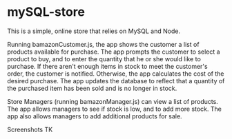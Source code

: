 # mySQL-store

This is a simple, online store that relies on MySQL and Node.

Running bamazonCustomer.js, the app shows the customer a list of products available for purchase. The app prompts the customer to select a product to buy, and to enter the quantity that he or she would like to purchase. If there aren't enough items in stock to meet the customer's order, the customer is notified. Otherwise, the app calculates the cost of the desired purchase. The app updates the database to reflect that a quantity of the purchased item has been sold and is no longer in stock.

Store Managers (running bamazonManager.js) can view a list of products. The app allows managers to see if stock is low, and to add more stock. The app also allows managers to add additional products for sale.

Screenshots TK